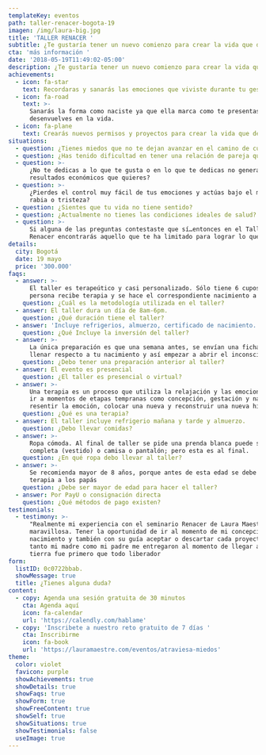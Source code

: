 ```yaml
---
templateKey: eventos
path: taller-renacer-bogota-19
imagen: /img/laura-big.jpg
title: 'TALLER RENACER '
subtitle: ¿Te gustaría tener un nuevo comienzo para crear la vida que deseas?
cta: 'más información '
date: '2018-05-19T11:49:02-05:00'
description: ¿Te gustaría tener un nuevo comienzo para crear la vida que deseas?
achievements:
  - icon: fa-star
    text: Recordaras y sanarás las emociones que viviste durante tu gestación.
  - icon: fa-road
    text: >-
      Sanarás la forma como naciste ya que ella marca como te presentas y te
      desenvuelves en la vida.
  - icon: fa-plane
    text: Crearás nuevos permisos y proyectos para crear la vida que deseas.
situations:
  - question: ¿Tienes miedos que no te dejan avanzar en el camino de cumplir tus sueños?
  - question: ¿Has tenido dificultad en tener una relación de pareja que quieres?
  - question: >-
      ¿No te dedicas a lo que te gusta o en lo que te dedicas no generas los
      resultados económicos que quieres?
  - question: >-
      ¿Pierdes el control muy fácil de tus emociones y actúas bajo el miedo,
      rabia o tristeza?
  - question: ¿Sientes que tu vida no tiene sentido?
  - question: ¿Actualmente no tienes las condiciones ideales de salud?
  - question: >-
      Si alguna de las preguntas contestaste que sí…entonces en el Taller
      Renacer encontrarás aquello que te ha limitado para lograr lo que quieres
details:
  city: Bogotá
  date: 19 mayo
  price: '300.000'
faqs:
  - answer: >-
      El taller es terapeútico y casi personalizado. Sólo tiene 6 cupos. Cada
      persona recibe terapia y se hace el correspondiente nacimiento a cada uno.
    question: ¿Cuál es la metodología utilizada en el taller?
  - answer: El taller dura un día de 8am-6pm.
    question: ¿Qué duración tiene el taller?
  - answer: 'Incluye refrigerios, almuerzo, certificado de nacimiento.'
    question: ¿Qué Incluye la inversión del taller?
  - answer: >-
      La única preparación es que una semana antes, se envían una ficha para
      llenar respecto a tu nacimiento y así empezar a abrir el inconsciente.
    question: ¿Debo tener una preparación anterior al taller?
  - answer: El evento es presencial
    question: ¿El taller es presencial o virtual?
  - answer: >-
      Una terapia es un proceso que utiliza la relajación y las emociones para
      ir a momentos de etapas tempranas como concepción, gestación y nacimiento;
      resentir la emoción, colocar una nueva y reconstruir una nueva historia.
    question: ¿Qué es una terapia?
  - answer: El taller incluye refrigerio mañana y tarde y almuerzo.
    question: ¿Debo llevar comidas?
  - answer: >-
      Ropa cómoda. Al final de taller se pide una prenda blanca puede ser
      completa (vestido) o camisa o pantalón; pero esta es al final.
    question: ¿En qué ropa debo llevar al taller?
  - answer: >-
      Se recomienda mayor de 8 años, porque antes de esta edad se debe hacer la
      terapia a los papás
    question: ¿Debe ser mayor de edad para hacer el taller?
  - answer: Por PayU o consignación directa
    question: ¿Qué métodos de pago existen?
testimonials:
  - testimony: >-
      "Realmente mi experiencia con el seminario Renacer de Laura Maestre fue
      maravillosa. Tener la oportunidad de ir al momento de mi concepción y
      nacimiento y también con su guía aceptar o descartar cada proyecto que
      tanto mi madre como mi padre me entregaron al momento de llegar a esta
      tierra fue primero que todo liberador
form:
  listID: 0c0722bbab.
  showMessage: true
  title: ¿Tienes alguna duda?
content:
  - copy: Agenda una sesión gratuita de 30 minutos
    cta: Agenda aquí
    icon: fa-calendar
    url: 'https://calendly.com/hablame'
  - copy: 'Inscribete a nuestro reto gratuito de 7 días '
    cta: Inscribirme
    icon: fa-book
    url: 'https://lauramaestre.com/eventos/atraviesa-miedos'
theme:
  color: violet
  favicon: purple
  showAchievements: true
  showDetails: true
  showFaqs: true
  showForm: true
  showFreeContent: true
  showSelf: true
  showSituations: true
  showTestimonials: false
  useImage: true
---
```


